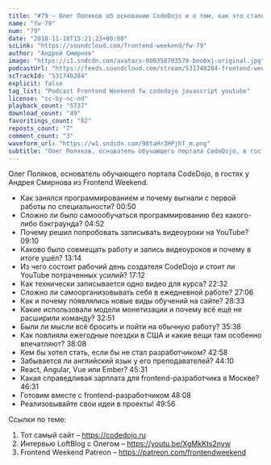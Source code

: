 ```yaml
---
title: "#79 – Олег Поляков об основании CodeDojo и о том, как это стало основным местом работы"
name: "fw-79"
num: "79"
date: "2018-11-18T15:21:23+00:00"
scLink: "https://soundcloud.com/frontend-weekend/fw-79"
author: "Андрей Смирнов"
image: "https://i1.sndcdn.com/avatars-000358703579-bnobxj-original.jpg"
podcastUrl: "https://feeds.soundcloud.com/stream/531748284-frontend-weekend-fw-79.m4a"
scTrackId: "531748284"
explicit: false
tag_list: "Podcast Frontend Weekend fw codedojo javascript youtube"
license: "cc-by-nc-nd"
playback_count: "5737"
download_count: "49"
favoritings_count: "82"
reposts_count: "7"
comment_count: "3"
waveform_url: "https://w1.sndcdn.com/98taHr3HPjhT_m.png"
subtitle: "Олег Поляков, основатель обучающего портала CodeDojo, в гостях у Андрея Смирнова из Frontend Weekend. "
---
```


Олег Поляков, основатель обучающего портала CodeDojo, в гостях у Андрея Смирнова из Frontend Weekend.

- Как занялся программированием и почему выгнали с первой работы по специальности? <timecode sec="50">00:50</timecode>
- Сложно ли было самоообучаться программированию без какого-либо бэкграунда? <timecode sec="292">04:52</timecode>
- Почему решил попробовать записывать видеоуроки на YouTube? <timecode sec="550">09:10</timecode>
- Каково было совмещать работу и запись видеоуроков и почему в итоге ушёл? <timecode sec="794">13:14</timecode>
- Из чего состоит рабочий день создателя CodeDojo и стоит ли YouTube потраченных усилий? <timecode sec="1032">17:12</timecode>
- Как технически записывается одно видео для курса? <timecode sec="1352">22:32</timecode>
- Сложно ли самоорганизовывать себя в ежедневной работе? <timecode sec="1626">27:06</timecode>
- Как и почему появлялись новые виды обучений на сайте? <timecode sec="1713">28:33</timecode>
- Какие использовали модели монетизации и почему всё ещё не расширили команду? <timecode sec="1971">32:51</timecode>
- Были ли мысли всё бросить и пойти на обычную работу? <timecode sec="2138">35:38</timecode>
- Как повлияли ежегодные поездки в США и какие вещи там особенно впечатляют? <timecode sec="2288">38:08</timecode>
- Кем бы хотел стать, если бы не стал разработчиком? <timecode sec="2578">42:58</timecode>
- Забывается ли английский язык у его преподавателей? <timecode sec="2650">44:10</timecode>
- React, Angular, Vue или Ember? <timecode sec="2731">45:31</timecode>
- Какая справедливая зарплата для frontend-разработчика в Москве? <timecode sec="2791">46:31</timecode>
- Готовим вместе с frontend-разработчиком <timecode sec="2888">48:08</timecode>
- Реализовывайте свои идеи в проекты! <timecode sec="2996">49:56</timecode>

Ссылки по теме:

1. Тот самый сайт – https://codedojo.ru
2. Интервью LoftBlog с Олегом – https://youtu.be/XgMkKts2nyw
3. Frontend Weekend Patreon – https://patreon.com/frontendweekend
